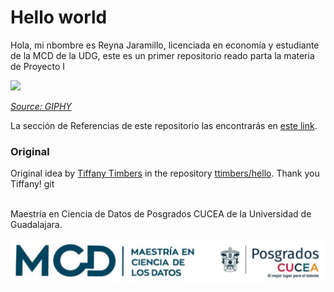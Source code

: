 # Hello world
Hola, mi nbombre es Reyna Jaramillo, licenciada en economía y estudiante de la MCD de la UDG, este es un  primer repositorio reado parta la materia de Proyecto I 

![](https://media.giphy.com/media/b8RfbQFaOs1rO10ren/giphy.gif)

*[Source: GIPHY](https://media.giphy.com/media/b8RfbQFaOs1rO10ren/giphy.gifí)*


La sección de Referencias de este repositorio las encontrarás en [este link](https://github.com/vcuspinera/UDG_MCD_Project_Dev_I/blob/main/actividades/08_Git_and_GitHub.md).


### Original
Original idea by [Tiffany Timbers](https://github.com/ttimbers) in the repository [ttimbers/hello](https://github.com/ttimbers/hello). Thank you Tiffany!
git

<br>
Maestría en Ciencia de Datos de Posgrados CUCEA de la Universidad de Guadalajara.  

![](https://raw.githubusercontent.com/vcuspinera/UDG_MCD_Project_Dev_I/main/actividades/img/MCD_logo.png)
